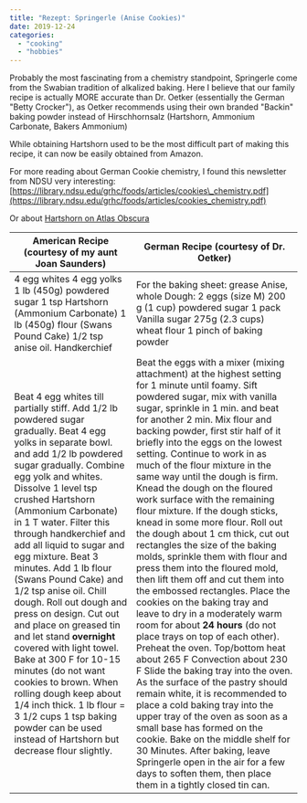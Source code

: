 ```yaml
---
title: "Rezept: Springerle (Anise Cookies)"
date: 2019-12-24
categories: 
  - "cooking"
  - "hobbies"
---
```


Probably the most fascinating from a chemistry standpoint, Springerle come from the Swabian tradition of alkalized baking. Here I believe that our family recipe is actually MORE accurate than Dr. Oetker (essentially the German "Betty Crocker"), as Oetker recommends using their own branded "Backin" baking powder instead of Hirschhornsalz (Hartshorn, Ammonium Carbonate, Bakers Ammonium)

While obtaining Hartshorn used to be the most difficult part of making this recipe, it can now be easily obtained from Amazon.

For more reading about German Cookie chemistry, I found this newsletter from NDSU very interesting: [https://library.ndsu.edu/grhc/foods/articles/cookies\_chemistry.pdf](https://library.ndsu.edu/grhc/foods/articles/cookies_chemistry.pdf)

Or about [Hartshorn on Atlas Obscura](https://www.atlasobscura.com/foods/hartshorn)

| American Recipe (courtesy of my aunt Joan Saunders) | German Recipe (courtesy of Dr. Oetker) |
| --- | --- |
| 4 egg whites   4 egg yolks   1 lb (450g) powdered sugar   1 tsp Hartshorn (Ammonium Carbonate)   1 lb (450g) flour (Swans Pound Cake)   1/2 tsp anise oil.      Handkerchief | For the baking sheet:   grease   Anise, whole      Dough:   2 eggs (size M)   200 g (1 cup) powdered sugar   1 pack Vanilla sugar   275g (2.3 cups) wheat flour   1 pinch of baking powder |
| Beat 4 egg whites till partially stiff. Add 1/2 lb powdered sugar gradually. Beat 4 egg yolks in separate bowl. and add 1/2 lb powdered sugar gradually. Combine egg yolk and whites. Dissolve 1 level tsp crushed Hartshorn (Ammonium Carbonate) in 1 T water. Filter this through handkerchief and add all liquid to sugar and egg mixture. Beat 3 minutes. Add 1 lb flour (Swans Pound Cake) and 1/2 tsp anise oil.      Chill dough. Roll out dough and press on design.      Cut out and place on greased tin and let stand **overnight** covered with light towel.      Bake at 300 F for 10-15 minutes (do not want cookies to brown.      When rolling dough keep about 1/4 inch thick.      1 lb flour = 3 1/2 cups   1 tsp baking powder can be used instead of Hartshorn but decrease flour slightly. | Beat the eggs with a mixer (mixing attachment) at the highest setting for 1 minute until foamy. Sift powdered sugar, mix with vanilla sugar, sprinkle in 1 min. and beat for another 2 min.      Mix flour and backing powder, first stir half of it briefly into the eggs on the lowest setting. Continue to work in as much of the flour mixture in the same way until the dough is firm.   Knead the dough on the floured work surface with the remaining flour mixture. If the dough sticks, knead in some more flour.      Roll out the dough about 1 cm thick, cut out rectangles the size of the baking molds, sprinkle them with flour and press them into the floured mold, then lift them off and cut them into the embossed rectangles. Place the cookies on the baking tray and leave to dry in a moderately warm room for about **24 hours** (do not place trays on top of each other).      Preheat the oven.   Top/bottom heat about 265 F   Convection about 230 F      Slide the baking tray into the oven.      As the surface of the pastry should remain white, it is recommended to place a cold baking tray into the upper tray of the oven as soon as a small base has formed on the cookie.      Bake on the middle shelf for 30 Minutes.      After baking, leave Springerle open in the air for a few days to soften them, then place them in a tightly closed tin can.    |
